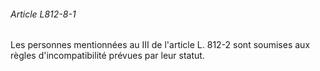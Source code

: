 ###### Article L812-8-1

Les personnes mentionnées au III de l'article L. 812-2 sont soumises aux règles d'incompatibilité prévues par leur statut.

